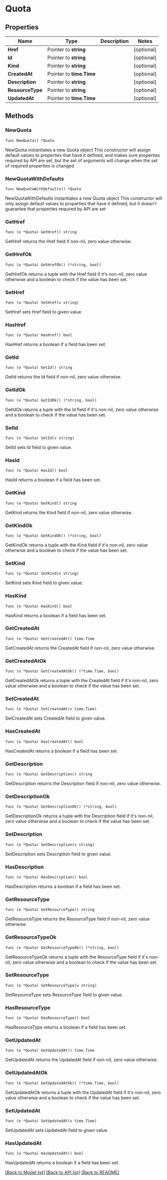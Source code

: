 # Quota

## Properties

Name | Type | Description | Notes
------------ | ------------- | ------------- | -------------
**Href** | Pointer to **string** |  | [optional] 
**Id** | Pointer to **string** |  | [optional] 
**Kind** | Pointer to **string** |  | [optional] 
**CreatedAt** | Pointer to **time.Time** |  | [optional] 
**Description** | Pointer to **string** |  | [optional] 
**ResourceType** | Pointer to **string** |  | [optional] 
**UpdatedAt** | Pointer to **time.Time** |  | [optional] 

## Methods

### NewQuota

`func NewQuota() *Quota`

NewQuota instantiates a new Quota object
This constructor will assign default values to properties that have it defined,
and makes sure properties required by API are set, but the set of arguments
will change when the set of required properties is changed

### NewQuotaWithDefaults

`func NewQuotaWithDefaults() *Quota`

NewQuotaWithDefaults instantiates a new Quota object
This constructor will only assign default values to properties that have it defined,
but it doesn't guarantee that properties required by API are set

### GetHref

`func (o *Quota) GetHref() string`

GetHref returns the Href field if non-nil, zero value otherwise.

### GetHrefOk

`func (o *Quota) GetHrefOk() (*string, bool)`

GetHrefOk returns a tuple with the Href field if it's non-nil, zero value otherwise
and a boolean to check if the value has been set.

### SetHref

`func (o *Quota) SetHref(v string)`

SetHref sets Href field to given value.

### HasHref

`func (o *Quota) HasHref() bool`

HasHref returns a boolean if a field has been set.

### GetId

`func (o *Quota) GetId() string`

GetId returns the Id field if non-nil, zero value otherwise.

### GetIdOk

`func (o *Quota) GetIdOk() (*string, bool)`

GetIdOk returns a tuple with the Id field if it's non-nil, zero value otherwise
and a boolean to check if the value has been set.

### SetId

`func (o *Quota) SetId(v string)`

SetId sets Id field to given value.

### HasId

`func (o *Quota) HasId() bool`

HasId returns a boolean if a field has been set.

### GetKind

`func (o *Quota) GetKind() string`

GetKind returns the Kind field if non-nil, zero value otherwise.

### GetKindOk

`func (o *Quota) GetKindOk() (*string, bool)`

GetKindOk returns a tuple with the Kind field if it's non-nil, zero value otherwise
and a boolean to check if the value has been set.

### SetKind

`func (o *Quota) SetKind(v string)`

SetKind sets Kind field to given value.

### HasKind

`func (o *Quota) HasKind() bool`

HasKind returns a boolean if a field has been set.

### GetCreatedAt

`func (o *Quota) GetCreatedAt() time.Time`

GetCreatedAt returns the CreatedAt field if non-nil, zero value otherwise.

### GetCreatedAtOk

`func (o *Quota) GetCreatedAtOk() (*time.Time, bool)`

GetCreatedAtOk returns a tuple with the CreatedAt field if it's non-nil, zero value otherwise
and a boolean to check if the value has been set.

### SetCreatedAt

`func (o *Quota) SetCreatedAt(v time.Time)`

SetCreatedAt sets CreatedAt field to given value.

### HasCreatedAt

`func (o *Quota) HasCreatedAt() bool`

HasCreatedAt returns a boolean if a field has been set.

### GetDescription

`func (o *Quota) GetDescription() string`

GetDescription returns the Description field if non-nil, zero value otherwise.

### GetDescriptionOk

`func (o *Quota) GetDescriptionOk() (*string, bool)`

GetDescriptionOk returns a tuple with the Description field if it's non-nil, zero value otherwise
and a boolean to check if the value has been set.

### SetDescription

`func (o *Quota) SetDescription(v string)`

SetDescription sets Description field to given value.

### HasDescription

`func (o *Quota) HasDescription() bool`

HasDescription returns a boolean if a field has been set.

### GetResourceType

`func (o *Quota) GetResourceType() string`

GetResourceType returns the ResourceType field if non-nil, zero value otherwise.

### GetResourceTypeOk

`func (o *Quota) GetResourceTypeOk() (*string, bool)`

GetResourceTypeOk returns a tuple with the ResourceType field if it's non-nil, zero value otherwise
and a boolean to check if the value has been set.

### SetResourceType

`func (o *Quota) SetResourceType(v string)`

SetResourceType sets ResourceType field to given value.

### HasResourceType

`func (o *Quota) HasResourceType() bool`

HasResourceType returns a boolean if a field has been set.

### GetUpdatedAt

`func (o *Quota) GetUpdatedAt() time.Time`

GetUpdatedAt returns the UpdatedAt field if non-nil, zero value otherwise.

### GetUpdatedAtOk

`func (o *Quota) GetUpdatedAtOk() (*time.Time, bool)`

GetUpdatedAtOk returns a tuple with the UpdatedAt field if it's non-nil, zero value otherwise
and a boolean to check if the value has been set.

### SetUpdatedAt

`func (o *Quota) SetUpdatedAt(v time.Time)`

SetUpdatedAt sets UpdatedAt field to given value.

### HasUpdatedAt

`func (o *Quota) HasUpdatedAt() bool`

HasUpdatedAt returns a boolean if a field has been set.


[[Back to Model list]](../README.md#documentation-for-models) [[Back to API list]](../README.md#documentation-for-api-endpoints) [[Back to README]](../README.md)


